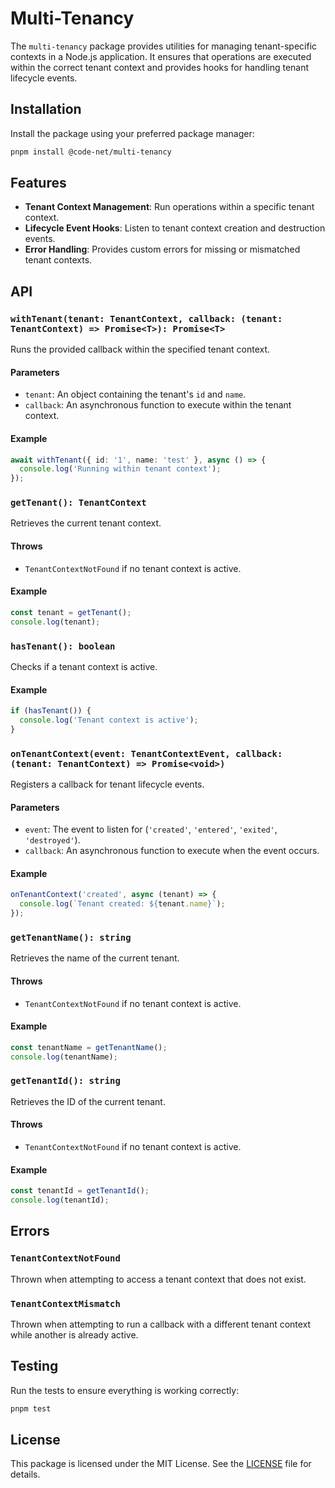 # Multi-Tenancy

The `multi-tenancy` package provides utilities for managing tenant-specific contexts in a Node.js application. It ensures that operations are executed within the correct tenant context and provides hooks for handling tenant lifecycle events.

## Installation

Install the package using your preferred package manager:

```bash
pnpm install @code-net/multi-tenancy
```

## Features

- **Tenant Context Management**: Run operations within a specific tenant context.
- **Lifecycle Event Hooks**: Listen to tenant context creation and destruction events.
- **Error Handling**: Provides custom errors for missing or mismatched tenant contexts.

## API

### `withTenant(tenant: TenantContext, callback: (tenant: TenantContext) => Promise<T>): Promise<T>`

Runs the provided callback within the specified tenant context.

#### Parameters

- `tenant`: An object containing the tenant's `id` and `name`.
- `callback`: An asynchronous function to execute within the tenant context.

#### Example

```typescript
await withTenant({ id: '1', name: 'test' }, async () => {
  console.log('Running within tenant context');
});
```

### `getTenant(): TenantContext`

Retrieves the current tenant context.

#### Throws

- `TenantContextNotFound` if no tenant context is active.

#### Example

```typescript
const tenant = getTenant();
console.log(tenant);
```

### `hasTenant(): boolean`

Checks if a tenant context is active.

#### Example

```typescript
if (hasTenant()) {
  console.log('Tenant context is active');
}
```

### `onTenantContext(event: TenantContextEvent, callback: (tenant: TenantContext) => Promise<void>)`

Registers a callback for tenant lifecycle events.

#### Parameters

- `event`: The event to listen for (`'created'`, `'entered'`, `'exited'`, `'destroyed'`).
- `callback`: An asynchronous function to execute when the event occurs.

#### Example

```typescript
onTenantContext('created', async (tenant) => {
  console.log(`Tenant created: ${tenant.name}`);
});
```

### `getTenantName(): string`

Retrieves the name of the current tenant.

#### Throws

- `TenantContextNotFound` if no tenant context is active.

#### Example

```typescript
const tenantName = getTenantName();
console.log(tenantName);
```

### `getTenantId(): string`

Retrieves the ID of the current tenant.

#### Throws

- `TenantContextNotFound` if no tenant context is active.

#### Example

```typescript
const tenantId = getTenantId();
console.log(tenantId);
```

## Errors

### `TenantContextNotFound`

Thrown when attempting to access a tenant context that does not exist.

### `TenantContextMismatch`

Thrown when attempting to run a callback with a different tenant context while another is already active.

## Testing

Run the tests to ensure everything is working correctly:

```bash
pnpm test
```

## License

This package is licensed under the MIT License. See the [LICENSE](../../LICENSE) file for details.
